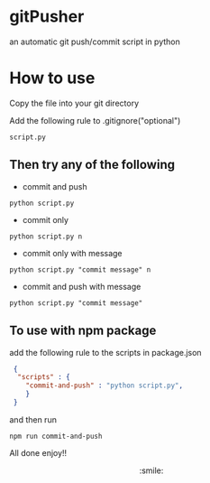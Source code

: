 # gitPusher
an automatic git push/commit script in python

# How to use
Copy the file into your git directory 

Add the following rule to .gitignore("optional")
```
script.py
```
## Then try any of the following

* commit and push
```shell
python script.py
```
* commit only
```shell
python script.py n
```
* commit only with message
```shell
python script.py "commit message" n
```

* commit and push with message
```shell
python script.py "commit message"
```

## To use with npm package
add the following rule to the scripts in package.json
```JSON
 {
  "scripts" : {
    "commit-and-push" : "python script.py",
    }
 }
```
and then run 
```
npm run commit-and-push
```

All done enjoy!!

<p align="center">
  :smile:
</p>
